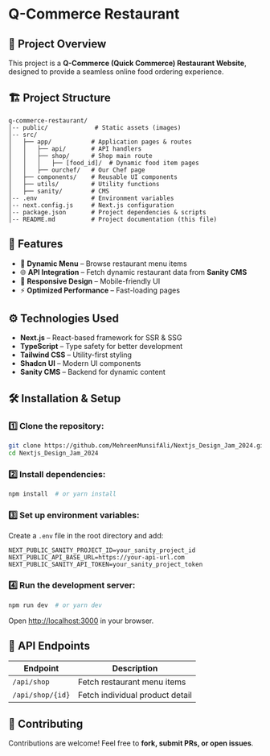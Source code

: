 # Q-Commerce Restaurant

## 📌 Project Overview
This project is a **Q-Commerce (Quick Commerce) Restaurant Website**, designed to provide a seamless online food ordering experience.

## 🏗️ Project Structure
```
q-commerce-restaurant/
│-- public/             # Static assets (images)
│-- src/
│   ├── app/           # Application pages & routes
│   │   ├── api/       # API handlers
│   │   ├── shop/      # Shop main route
│   │   │   ├── [food_id]/  # Dynamic food item pages
│   │   ├── ourchef/   # Our Chef page
│   ├── components/    # Reusable UI components
│   ├── utils/         # Utility functions
│   ├── sanity/        # CMS
│-- .env               # Environment variables
│-- next.config.js     # Next.js configuration
│-- package.json       # Project dependencies & scripts
│-- README.md          # Project documentation (this file)
```

## 🚀 Features
- 📜 **Dynamic Menu** – Browse restaurant menu items
- 🌐 **API Integration** – Fetch dynamic restaurant data from **Sanity CMS**
- 📱 **Responsive Design** – Mobile-friendly UI
- ⚡ **Optimized Performance** – Fast-loading pages

## ⚙️ Technologies Used
- **Next.js** – React-based framework for SSR & SSG
- **TypeScript** – Type safety for better development
- **Tailwind CSS** – Utility-first styling
- **Shadcn UI** – Modern UI components
- **Sanity CMS** – Backend for dynamic content

## 🛠 Installation & Setup
### 1️⃣ Clone the repository:
```bash
git clone https://github.com/MehreenMunsifAli/Nextjs_Design_Jam_2024.git
cd Nextjs_Design_Jam_2024
```

### 2️⃣ Install dependencies:
```bash
npm install  # or yarn install
```

### 3️⃣ Set up environment variables:
Create a `.env` file in the root directory and add:
```env
NEXT_PUBLIC_SANITY_PROJECT_ID=your_sanity_project_id
NEXT_PUBLIC_API_BASE_URL=https://your-api-url.com
NEXT_PUBLIC_SANITY_API_TOKEN=your_sanity_project_token
```

### 4️⃣ Run the development server:
```bash
npm run dev  # or yarn dev
```
Open [http://localhost:3000](http://localhost:3000) in your browser.

## 🔗 API Endpoints
| Endpoint        | Description                     |
|-----------------|---------------------------------|
| `/api/shop`     | Fetch restaurant menu items     |
| `/api/shop/{id}`| Fetch individual product detail |

## 📢 Contributing
Contributions are welcome! Feel free to **fork, submit PRs, or open issues**.